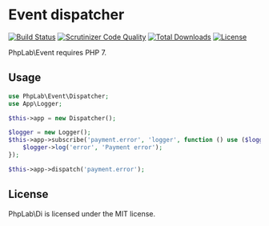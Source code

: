 # Event dispatcher

[![Build Status](https://img.shields.io/travis/php-lab/event/master.svg)](https://travis-ci.org/php-lab/event)
[![Scrutinizer Code Quality](https://img.shields.io/scrutinizer/g/php-lab/event.svg)](https://scrutinizer-ci.com/g/php-lab/event/)
[![Total Downloads](https://img.shields.io/packagist/dt/php-lab/event.svg)](https://packagist.org/packages/php-lab/event)
[![License](https://img.shields.io/packagist/l/php-lab/event.svg)](https://packagist.org/packages/php-lab/event)

PhpLab\Event requires PHP 7.

## Usage
```php
use PhpLab\Event\Dispatcher;
use App\Logger;

$this->app = new Dispatcher();

$logger = new Logger();
$this->app->subscribe('payment.error', 'logger', function () use ($logger) {
    $logger->log('error', 'Payment error');
});

$this->app->dispatch('payment.error');
```

## License
PhpLab\Di is licensed under the MIT license.
